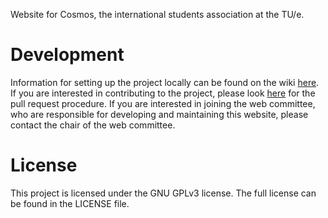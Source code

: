 Website for Cosmos, the international students association at the TU/e.

# Development
Information for setting up the project locally can be found on the wiki [here](https://github.com/bcvandendool/Cosmos/wiki/Setting-up-for-local-dev). If you are interested in contributing to the project, please look [here]() for the pull request procedure. If you are interested in joining the web committee, who are responsible for developing and maintaining this website, please contact the chair of the web committee.

# License
This project is licensed under the GNU GPLv3 license. The full license can be found in the LICENSE file.

